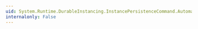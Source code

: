 ```yaml
---
uid: System.Runtime.DurableInstancing.InstancePersistenceCommand.AutomaticallyAcquiringLock
internalonly: False
---
```

